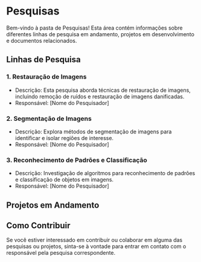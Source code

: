 # Pesquisas

Bem-vindo à pasta de Pesquisas! Esta área contém informações sobre diferentes linhas de pesquisa em andamento, projetos em desenvolvimento e documentos relacionados.

## Linhas de Pesquisa

### 1. Restauração de Imagens

- Descrição: Esta pesquisa aborda técnicas de restauração de imagens, incluindo remoção de ruídos e restauração de imagens danificadas.
- Responsável: [Nome do Pesquisador]

### 2. Segmentação de Imagens

- Descrição: Explora métodos de segmentação de imagens para identificar e isolar regiões de interesse.
- Responsável: [Nome do Pesquisador]

### 3. Reconhecimento de Padrões e Classificação

- Descrição: Investigação de algoritmos para reconhecimento de padrões e classificação de objetos em imagens.
- Responsável: [Nome do Pesquisador]

## Projetos em Andamento



## Como Contribuir

Se você estiver interessado em contribuir ou colaborar em alguma das pesquisas ou projetos, sinta-se à vontade para entrar em contato com o responsável pela pesquisa correspondente.

